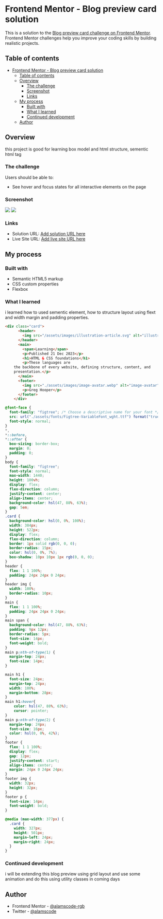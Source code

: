 # Frontend Mentor - Blog preview card solution

This is a solution to the [Blog preview card challenge on Frontend Mentor](https://www.frontendmentor.io/challenges/blog-preview-card-ckPaj01IcS). Frontend Mentor challenges help you improve your coding skills by building realistic projects. 

## Table of contents

- [Frontend Mentor - Blog preview card solution](#frontend-mentor---blog-preview-card-solution)
  - [Table of contents](#table-of-contents)
  - [Overview](#overview)
    - [The challenge](#the-challenge)
    - [Screenshot](#screenshot)
    - [Links](#links)
  - [My process](#my-process)
    - [Built with](#built-with)
    - [What I learned](#what-i-learned)
    - [Continued development](#continued-development)
  - [Author](#author)
## Overview
this project is good for learning box model and html structure, sementic html tag

### The challenge

Users should be able to:

- See hover and focus states for all interactive elements on the page

### Screenshot

![](./assets/images/Screenshot1.jpg)
![](./assets/images/Screenshot2.jpg)


### Links

- Solution URL: [Add solution URL here](https://github.com/alamscode-rgb/blog-preview-card-main)
- Live Site URL: [Add live site URL here](https://blog-preview-card-main-blue.vercel.app/)

## My process

### Built with

- Semantic HTML5 markup
- CSS custom properties
- Flexbox



### What I learned

i learned how to used sementic element, how to structure layout using flext and width margin and padding properties.

```html
<div class="card">
      <header>
        <img src="/assets/images/illustration-article.svg" alt="illustration-article">
      </header>
      <main>
        <span>Learning</span>
        <p>Published 21 Dec 2023</p>
        <h1>HTML & CSS foundations</h1>
        <p>These languages are
    the backbone of every website, defining structure, content, and
    presentation.</p>
      </main>
      <footer>
        <img src="./assets/images/image-avatar.webp" alt="image-avatar">
        <p>Greg Hooper</p>
      </footer>
    </div>
```
```css
@font-face {
  font-family: "figtree"; /* Choose a descriptive name for your font */
  src: url("./assets/fonts/Figtree-VariableFont_wght.ttf") format("truetype");
  font-style: normal;
}
*,
*::before,
*::after {
  box-sizing: border-box;
  margin: 0;
  padding: 0;
}
body {
  font-family: "figtree";
  font-style: normal;
  max-width: 1440;
  height: 100vh;
  display: flex;
  flex-direction: column;
  justify-content: center;
  align-items: center;
  background-color: hsl(47, 88%, 63%);
  gap: 5em;
}
.card {
  background-color: hsl(0, 0%, 100%);
  width: 384px;
  height: 522px;
  display: flex;
  flex-direction: column;
  border: 1px solid rgb(0, 0, 0);
  border-radius: 15px;
  color: hsl(0, 0%, 7%);
  box-shadow: 10px 10px 1px rgb(0, 0, 0);
}
header {
  flex: 1 1 100%;
  padding: 24px 24px 0 24px;
}
header img {
  width: 100%;
  border-radius: 10px;
}
main {
  flex: 1 1 100%;
  padding: 24px 24px 0 24px;
}
main span {
  background-color: hsl(47, 88%, 63%);
  padding: 9px 12px;
  border-radius: 5px;
  font-size: 14px;
  font-weight: bold;
}
main p:nth-of-type(1) {
  margin-top: 24px;
  font-size: 14px;
}

main h1 {
  font-size: 24px;
  margin-top: 24px;
  width: 100%;
  margin-bottom: 28px;
}
main h1:hover{
    color: hsl(47, 88%, 63%);
    cursor: pointer;
}
main p:nth-of-type(2) {
  margin-top: 24px;
  font-size: 16px;
  color: hsl(0, 0%, 42%);
}
footer {
  flex: 1 1 100%;
  display: flex;
  gap: 12px;
  justify-content: start;
  align-items: center;
  margin: 24px 0 24px 24px;
}
footer img {
  width: 32px;
  height: 32px;
}
footer p {
  font-size: 14px;
  font-weight: bold;
}

@media (max-width: 377px) {
  .card {    
    width: 327px;
    height: 501px;
    margin-left: 24px;
    margin-right: 24px;
  }
}

```

### Continued development

i will be extending this blog preview using grid layout and use some animation and do this using utility classes in coming days

## Author
- Frontend Mentor - [@alamscode-rgb](https://www.frontendmentor.io/profile/alamscode)
- Twitter - [@alamscode](https://www.twitter.com/alamscode)

